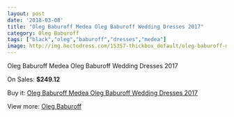 ```yaml
---
layout: post
date: '2018-03-08'
title: "Oleg Baburoff Medea Oleg Baburoff Wedding Dresses 2017"
category: Oleg Baburoff
tags: ["black","oleg","baburoff","dresses","medea"]
image: http://img.hectodress.com/15357-thickbox_default/oleg-baburoff-medea-oleg-baburoff-wedding-dresses-2013.jpg
---
```

Oleg Baburoff Medea Oleg Baburoff Wedding Dresses 2017

On Sales: **$249.12**
<a href="https://www.hectodress.com/oleg-baburoff/7487-oleg-baburoff-medea-oleg-baburoff-wedding-dresses-2013.html"><amp-img layout="responsive" width="600" height="600" src="//img.hectodress.com/15357-thickbox_default/oleg-baburoff-medea-oleg-baburoff-wedding-dresses-2013.jpg" alt="Oleg Baburoff Medea Oleg Baburoff Wedding Dresses 2017 0" /></a>
<a href="https://www.hectodress.com/oleg-baburoff/7487-oleg-baburoff-medea-oleg-baburoff-wedding-dresses-2013.html"><amp-img layout="responsive" width="600" height="600" src="//img.hectodress.com/15358-thickbox_default/oleg-baburoff-medea-oleg-baburoff-wedding-dresses-2013.jpg" alt="Oleg Baburoff Medea Oleg Baburoff Wedding Dresses 2017 1" /></a>

Buy it: [Oleg Baburoff Medea Oleg Baburoff Wedding Dresses 2017](https://www.hectodress.com/oleg-baburoff/7487-oleg-baburoff-medea-oleg-baburoff-wedding-dresses-2013.html "Oleg Baburoff Medea Oleg Baburoff Wedding Dresses 2017")

View more: [Oleg Baburoff](https://www.hectodress.com/130-oleg-baburoff "Oleg Baburoff")